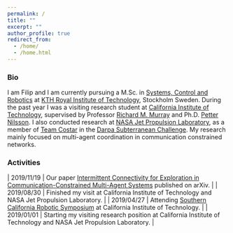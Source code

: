 ```yaml
---
permalink: /
title: ""
excerpt: ""
author_profile: true
redirect_from:
  - /home/
  - /home.html
---
```


### Bio

<p>
  I am Filip and I am currently pursuing a M.Sc. in
  <a href="https://www.kth.se/en/studies/master/systems-control-robotics/description-1.8733">Systems, Control and Robotics</a>
  at <a href="https://www.kth.se/en">KTH Royal Institute of Technology</a>, Stockholm Sweden.
  During the past year I was a visiting research student at
  <a href="https://www.caltech.edu/">California Institute of Technology</a>, supervised by Professor
  <a href="http://www.cds.caltech.edu/~murray/wiki/Main_Page">Richard M. Murray</a>
  and Ph.D. <a href="http://www.its.caltech.edu/~lnilsson/#/">Petter Nilsson</a>.
  I also conducted research at <a href="https://www.jpl.nasa.gov/">NASA Jet Propulsion Laboratory</a>, as a member of
  <a href="https://costar.jpl.nasa.gov/">Team Costar</a> in the
  <a href="https://www.subtchallenge.com/">Darpa Subterranean Challenge</a>.
  My research mainly focused on multi-agent coordination in communication constrained networks.
</p>


### Activities

| 2019/11/19  | Our paper [Intermittent Connectivity for Exploration in Communication-Constrained Multi-Agent Systems](http://FilipKlaesson.github.io/publications/Intermittent_Connectivity_for_Exploration_in_Communication-Constrained_Multi-Agent_Systems) published on arXiv.                         |
| 2019/08/30  | Finished my visit at California Institute of Technology and NASA Jet Propulsion Laboratory.                             |
  | 2019/04/27  | Attending [Southern California Robotic Symposium](http://scr2019.caltech.edu/) at California Institute of Technology. |
| 2019/01/01  | Starting my visiting research position at California Institute of Technology and NASA Jet Propulsion Laboratory.        |
